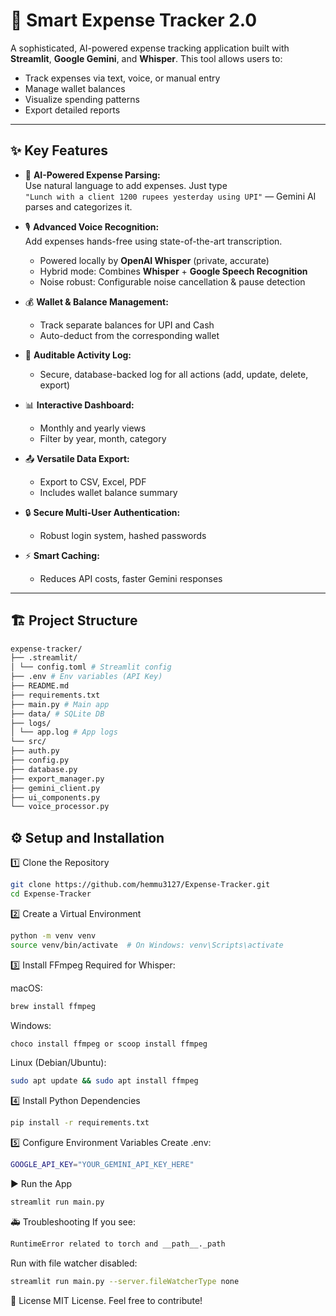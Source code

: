 # 🚀 Smart Expense Tracker 2.0

A sophisticated, AI-powered expense tracking application built with **Streamlit**, **Google Gemini**, and **Whisper**. This tool allows users to:
- Track expenses via text, voice, or manual entry
- Manage wallet balances
- Visualize spending patterns
- Export detailed reports

---

## ✨ Key Features

- 🧠 **AI-Powered Expense Parsing:**  
  Use natural language to add expenses. Just type  
  `"Lunch with a client 1200 rupees yesterday using UPI"` — Gemini AI parses and categorizes it.

- 🎙️ **Advanced Voice Recognition:**  
  Add expenses hands-free using state-of-the-art transcription.  
  - Powered locally by **OpenAI Whisper** (private, accurate)  
  - Hybrid mode: Combines **Whisper** + **Google Speech Recognition**  
  - Noise robust: Configurable noise cancellation & pause detection

- 💰 **Wallet & Balance Management:**  
  - Track separate balances for UPI and Cash  
  - Auto-deduct from the corresponding wallet

- 📜 **Auditable Activity Log:**  
  - Secure, database-backed log for all actions (add, update, delete, export)

- 📊 **Interactive Dashboard:**  
  - Monthly and yearly views  
  - Filter by year, month, category

- 📤 **Versatile Data Export:**  
  - Export to CSV, Excel, PDF  
  - Includes wallet balance summary  

- 🔒 **Secure Multi-User Authentication:**  
  - Robust login system, hashed passwords

- ⚡ **Smart Caching:**  
  - Reduces API costs, faster Gemini responses

---

## 🏗️ Project Structure

```bash
expense-tracker/
├── .streamlit/
│ └── config.toml # Streamlit config
├── .env # Env variables (API Key)
├── README.md
├── requirements.txt
├── main.py # Main app
├── data/ # SQLite DB
├── logs/
│ └── app.log # App logs
└── src/
├── auth.py
├── config.py
├── database.py
├── export_manager.py
├── gemini_client.py
├── ui_components.py
└── voice_processor.py
```

## ⚙️ Setup and Installation

1️⃣ Clone the Repository
```bash
git clone https://github.com/hemmu3127/Expense-Tracker.git
cd Expense-Tracker
```

2️⃣ Create a Virtual Environment
```bash
python -m venv venv
source venv/bin/activate  # On Windows: venv\Scripts\activate
```

3️⃣ Install FFmpeg
Required for Whisper:

macOS: 
```bash
brew install ffmpeg
```

Windows: 
``` bash
choco install ffmpeg or scoop install ffmpeg
```

Linux (Debian/Ubuntu):
```bash
sudo apt update && sudo apt install ffmpeg
```

4️⃣ Install Python Dependencies
```bash
pip install -r requirements.txt
```

5️⃣ Configure Environment Variables
Create .env:
```bash 
GOOGLE_API_KEY="YOUR_GEMINI_API_KEY_HERE"
```

▶️ Run the App
```bash
streamlit run main.py
```

🚑 Troubleshooting
If you see:
``` bash
RuntimeError related to torch and __path__._path
```

Run with file watcher disabled:
``` bash
streamlit run main.py --server.fileWatcherType none
```

📌 License
MIT License. Feel free to contribute!



